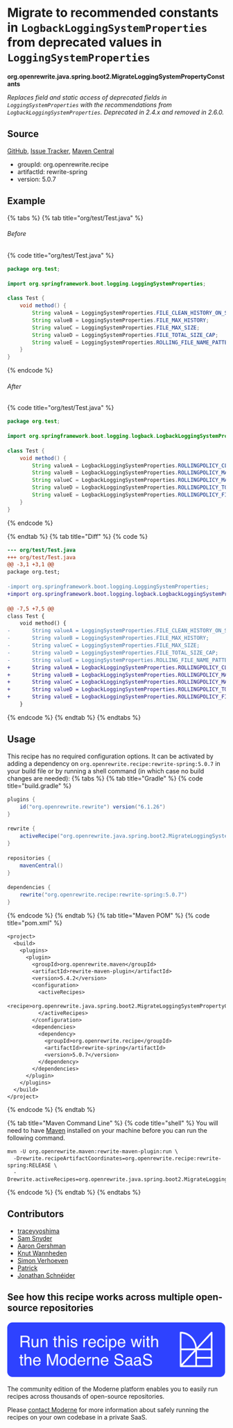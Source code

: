 # Migrate to recommended constants in `LogbackLoggingSystemProperties` from deprecated values in `LoggingSystemProperties`

**org.openrewrite.java.spring.boot2.MigrateLoggingSystemPropertyConstants**

_Replaces field and static access of deprecated fields in `LoggingSystemProperties` with the recommendations from `LogbackLoggingSystemProperties`. Deprecated in 2.4.x and removed in 2.6.0._

## Source

[GitHub](https://github.com/openrewrite/rewrite-spring/blob/main/src/main/java/org/openrewrite/java/spring/boot2/MigrateLoggingSystemPropertyConstants.java), [Issue Tracker](https://github.com/openrewrite/rewrite-spring/issues), [Maven Central](https://central.sonatype.com/artifact/org.openrewrite.recipe/rewrite-spring/5.0.7/jar)

* groupId: org.openrewrite.recipe
* artifactId: rewrite-spring
* version: 5.0.7

## Example


{% tabs %}
{% tab title="org/test/Test.java" %}

###### Before
{% code title="org/test/Test.java" %}
```java
package org.test;

import org.springframework.boot.logging.LoggingSystemProperties;

class Test {
    void method() {
        String valueA = LoggingSystemProperties.FILE_CLEAN_HISTORY_ON_START;
        String valueB = LoggingSystemProperties.FILE_MAX_HISTORY;
        String valueC = LoggingSystemProperties.FILE_MAX_SIZE;
        String valueD = LoggingSystemProperties.FILE_TOTAL_SIZE_CAP;
        String valueE = LoggingSystemProperties.ROLLING_FILE_NAME_PATTERN;
    }
}
```
{% endcode %}

###### After
{% code title="org/test/Test.java" %}
```java
package org.test;

import org.springframework.boot.logging.logback.LogbackLoggingSystemProperties;

class Test {
    void method() {
        String valueA = LogbackLoggingSystemProperties.ROLLINGPOLICY_CLEAN_HISTORY_ON_START;
        String valueB = LogbackLoggingSystemProperties.ROLLINGPOLICY_MAX_HISTORY;
        String valueC = LogbackLoggingSystemProperties.ROLLINGPOLICY_MAX_FILE_SIZE;
        String valueD = LogbackLoggingSystemProperties.ROLLINGPOLICY_TOTAL_SIZE_CAP;
        String valueE = LogbackLoggingSystemProperties.ROLLINGPOLICY_FILE_NAME_PATTERN;
    }
}
```
{% endcode %}

{% endtab %}
{% tab title="Diff" %}
{% code %}
```diff
--- org/test/Test.java
+++ org/test/Test.java
@@ -3,1 +3,1 @@
package org.test;

-import org.springframework.boot.logging.LoggingSystemProperties;
+import org.springframework.boot.logging.logback.LogbackLoggingSystemProperties;

@@ -7,5 +7,5 @@
class Test {
    void method() {
-       String valueA = LoggingSystemProperties.FILE_CLEAN_HISTORY_ON_START;
-       String valueB = LoggingSystemProperties.FILE_MAX_HISTORY;
-       String valueC = LoggingSystemProperties.FILE_MAX_SIZE;
-       String valueD = LoggingSystemProperties.FILE_TOTAL_SIZE_CAP;
-       String valueE = LoggingSystemProperties.ROLLING_FILE_NAME_PATTERN;
+       String valueA = LogbackLoggingSystemProperties.ROLLINGPOLICY_CLEAN_HISTORY_ON_START;
+       String valueB = LogbackLoggingSystemProperties.ROLLINGPOLICY_MAX_HISTORY;
+       String valueC = LogbackLoggingSystemProperties.ROLLINGPOLICY_MAX_FILE_SIZE;
+       String valueD = LogbackLoggingSystemProperties.ROLLINGPOLICY_TOTAL_SIZE_CAP;
+       String valueE = LogbackLoggingSystemProperties.ROLLINGPOLICY_FILE_NAME_PATTERN;
    }
```
{% endcode %}
{% endtab %}
{% endtabs %}


## Usage

This recipe has no required configuration options. It can be activated by adding a dependency on `org.openrewrite.recipe:rewrite-spring:5.0.7` in your build file or by running a shell command (in which case no build changes are needed): 
{% tabs %}
{% tab title="Gradle" %}
{% code title="build.gradle" %}
```groovy
plugins {
    id("org.openrewrite.rewrite") version("6.1.26")
}

rewrite {
    activeRecipe("org.openrewrite.java.spring.boot2.MigrateLoggingSystemPropertyConstants")
}

repositories {
    mavenCentral()
}

dependencies {
    rewrite("org.openrewrite.recipe:rewrite-spring:5.0.7")
}
```
{% endcode %}
{% endtab %}
{% tab title="Maven POM" %}
{% code title="pom.xml" %}
```markup
<project>
  <build>
    <plugins>
      <plugin>
        <groupId>org.openrewrite.maven</groupId>
        <artifactId>rewrite-maven-plugin</artifactId>
        <version>5.4.2</version>
        <configuration>
          <activeRecipes>
            <recipe>org.openrewrite.java.spring.boot2.MigrateLoggingSystemPropertyConstants</recipe>
          </activeRecipes>
        </configuration>
        <dependencies>
          <dependency>
            <groupId>org.openrewrite.recipe</groupId>
            <artifactId>rewrite-spring</artifactId>
            <version>5.0.7</version>
          </dependency>
        </dependencies>
      </plugin>
    </plugins>
  </build>
</project>
```
{% endcode %}
{% endtab %}

{% tab title="Maven Command Line" %}
{% code title="shell" %}
You will need to have [Maven](https://maven.apache.org/download.cgi) installed on your machine before you can run the following command.

```shell
mvn -U org.openrewrite.maven:rewrite-maven-plugin:run \
  -Drewrite.recipeArtifactCoordinates=org.openrewrite.recipe:rewrite-spring:RELEASE \
  -Drewrite.activeRecipes=org.openrewrite.java.spring.boot2.MigrateLoggingSystemPropertyConstants
```
{% endcode %}
{% endtab %}
{% endtabs %}

## Contributors
* [traceyyoshima](mailto:tracey.yoshima@gmail.com)
* [Sam Snyder](mailto:sam@moderne.io)
* [Aaron Gershman](mailto:aegershman@gmail.com)
* [Knut Wannheden](mailto:knut@moderne.io)
* [Simon Verhoeven](mailto:verhoeven.simon@gmail.com)
* [Patrick](mailto:patway99@gmail.com)
* [Jonathan Schnéider](mailto:jkschneider@gmail.com)


## See how this recipe works across multiple open-source repositories

[![Moderne Link Image](/.gitbook/assets/ModerneRecipeButton.png)](https://app.moderne.io/recipes/org.openrewrite.java.spring.boot2.MigrateLoggingSystemPropertyConstants)

The community edition of the Moderne platform enables you to easily run recipes across thousands of open-source repositories.

Please [contact Moderne](https://moderne.io/product) for more information about safely running the recipes on your own codebase in a private SaaS.
